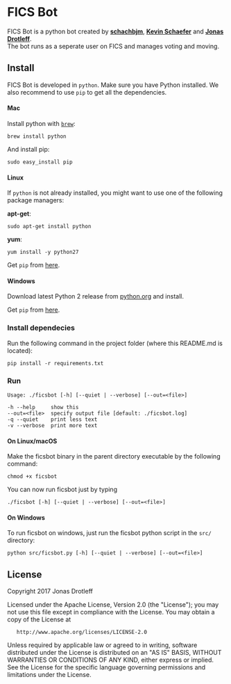 # FICS Bot
FICS Bot is a python bot created by [**schachbjm**](https://github.com/schachbjm), 
[**Kevin Schaefer**](http://kevinschaefer.de) and [**Jonas Drotleff**](https://github.com/jonas-drotleff).  
The bot runs as a seperate user on FICS and manages voting and moving.

## Install
FICS Bot is developed in `python`. Make sure you have Python installed. We also recommend to use `pip` 
to get all the dependencies.
#### Mac
Install python with [`brew`](http://brew.sh/):
```commandline
brew install python
```
And install pip:
````commandline
sudo easy_install pip
````

#### Linux

If `python` is not already installed, you might want to use one of the following package managers:

**apt-get**:
```commandline
sudo apt-get install python
```
**yum**:
```commandline
yum install -y python27
```

Get `pip` from [here](https://pip.pypa.io/en/stable/installing/).

#### Windows
Download latest Python 2 release from [python.org](https://www.python.org/downloads/windows/) and install.

Get `pip` from [here](https://pip.pypa.io/en/stable/installing/).

### Install dependecies

Run the following command in the project folder (where this README.md is located):
```commandline
pip install -r requirements.txt
```

### Run
```text
Usage: ./ficsbot [-h] [--quiet | --verbose] [--out=<file>]

-h --help     show this
--out=<file>  specify output file [default: ./ficsbot.log]
-q --quiet    print less text
-v --verbose  print more text
```
#### On Linux/macOS
Make the ficsbot binary in the parent directory executable by the following command:
```commandline
chmod +x ficsbot
```
You can now run ficsbot just by typing
```commandline
./ficsbot [-h] [--quiet | --verbose] [--out=<file>]
```
#### On Windows
To run ficsbot on windows, just run the ficsbot python script in the `src/` directory:
```commandline
python src/ficsbot.py [-h] [--quiet | --verbose] [--out=<file>]
```

## License

Copyright 2017 Jonas Drotleff

   Licensed under the Apache License, Version 2.0 (the "License");
   you may not use this file except in compliance with the License.
   You may obtain a copy of the License at

       http://www.apache.org/licenses/LICENSE-2.0

   Unless required by applicable law or agreed to in writing, software
   distributed under the License is distributed on an "AS IS" BASIS,
   WITHOUT WARRANTIES OR CONDITIONS OF ANY KIND, either express or implied.
   See the License for the specific language governing permissions and
   limitations under the License.
